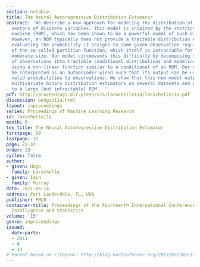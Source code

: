 ```yaml
---
section: notable
title: The Neural Autoregressive Distribution Estimator
abstract: 'We describe a new approach for modeling the distribution of high-dimensional
  vectors of discrete variables. This model is inspired by the restricted Boltzmann
  machine (RBM), which has been shown to be a powerful model of such distributions.
  However, an RBM typically does not provide a tractable distribution estimator, since
  evaluating the probability it assigns to some given observation requires the computation
  of the so-called partition function, which itself is intractable for RBMs of even
  moderate size. Our model circumvents this difficulty by decomposing the joint distribution
  of observations into tractable conditional distributions and modeling each conditional
  using a non-linear function similar to a conditional of an RBM. Our model can also
  be interpreted as an autoencoder wired such that its output can be used to assign
  valid probabilities to observations. We show that this new model outperforms other
  multivariate binary distribution estimators on several datasets and performs similarly
  to a large (but intractable) RBM.  '
pdf: http://proceedings.mlr.press/v15/larochelle11a/larochelle11a.pdf
discussion: bengio11a.html
layout: inproceedings
series: Proceedings of Machine Learning Research
id: larochelle11a
month: 0
tex_title: The Neural Autoregressive Distribution Estimator
firstpage: 29
lastpage: 37
page: 29-37
order: 29
cycles: false
author:
- given: Hugo
  family: Larochelle
- given: Iain
  family: Murray
date: 2011-06-14
address: Fort Lauderdale, FL, USA
publisher: PMLR
container-title: Proceedings of the Fourteenth International Conference on Artificial
  Intelligence and Statistics
volume: '15'
genre: inproceedings
issued:
  date-parts:
  - 2011
  - 6
  - 14
# Format based on citeproc: http://blog.martinfenner.org/2013/07/30/citeproc-yaml-for-bibliographies/
---
```

